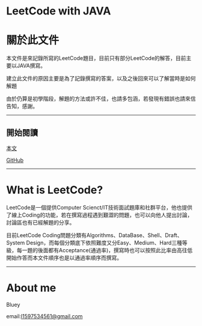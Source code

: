 # LeetCode with JAVA

# **關於此文件**

本文件是來記錄所寫的LeetCode題目，目前只有部分LeetCode的解答，目前主要以JAVA撰寫。

建立此文件的原因主要是為了記錄撰寫的答案，以及之後回來可以了解當時是如何解題

由於仍算是初學階段，解題的方法或許不佳，也請多包涵，若發現有錯誤也請來信告知，感謝。

---

## 開始閱讀

[本文](https://l1597534561.gitbooks.io/leetcode/content/)

[GitHub](https://github.com/l1597534561/LeetCode-coding-with-JAVA)

---

# What is  LeetCode?

LeetCode是一個提供Computer Scienct/IT技術面試題庫和社群平台，他也提供了線上Coding的功能，若在撰寫過程遇到艱澀的問題，也可以向他人提出討論，討論區也有已經解題的分享。

目前LeetCode Coding問題分類有Algorithms、DataBase、Shell、Draft、System Design，而每個分類底下依照難度又分Easy、Medium、Hard三種等級，每一題的後面都有Acceptance\(通過率\)，撰寫時也可以按照此比率由高往低開始作答而本文件順序也是以通過率順序而撰寫。

---

# About me

Bluey

email:l1597534561@gmail.com

